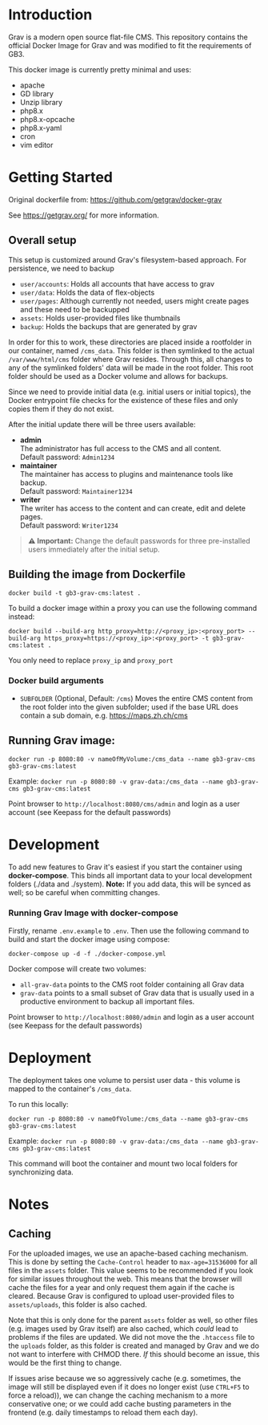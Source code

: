 # Introduction
Grav is a modern open source flat-file CMS. This repository contains the official Docker Image for Grav and was modified to fit the requirements of GB3.

This docker image is currently pretty minimal and uses:

* apache
* GD library
* Unzip library
* php8.x
* php8.x-opcache
* php8.x-yaml
* cron
* vim editor

# Getting Started

Original dockerfile from: https://github.com/getgrav/docker-grav

See https://getgrav.org/ for more information.

## Overall setup

This setup is customized around Grav's filesystem-based approach. For persistence, we need to backup

* `user/accounts`: Holds all accounts that have access to grav
* `user/data`: Holds the data of flex-objects
* `user/pages`: Although currently not needed, users might create pages and these need to be backupped
* `assets`: Holds user-provided files like thumbnails
* `backup`: Holds the backups that are generated by grav

In order for this to work, these directories are placed inside a rootfolder in our container, named `/cms_data`. This
folder is then symlinked to the actual `/var/www/html/cms` folder where Grav resides. Through this, all changes to any of
the symlinked folders' data will be made in the root folder. This root folder should be used as a Docker volume and
allows for backups.

Since we need to provide initial data (e.g. initial users or initial topics), the Docker entrypoint file checks for the
existence of these files and only copies them if they do not exist.

After the initial update there will be three users available:
- **admin**\
The administrator has full access to the CMS and all content.\
Default password: `Admin1234`
- **maintainer**\
The maintainer has access to plugins and maintenance tools like backup.\
Default password: `Maintainer1234`
- **writer**\
The writer has access to the content and can create, edit and delete pages.\
Default password: `Writer1234`

> **⚠ Important:** Change the default passwords for three pre-installed users immediately after the initial setup.

## Building the image from Dockerfile

```shell
docker build -t gb3-grav-cms:latest .
```

To build a docker image within a proxy you can use the following command instead:

```shell
docker build --build-arg http_proxy=http://<proxy_ip>:<proxy_port> --build-arg https_proxy=https://<proxy_ip>:<proxy_port> -t gb3-grav-cms:latest .
```
You only need to replace `proxy_ip` and `proxy_port`

### Docker build arguments
* `SUBFOLDER` (Optional, Default: `/cms`) Moves the entire CMS content from the root folder into the given subfolder; used if the base URL does contain a sub domain, e.g. https://maps.zh.ch/cms 

## Running Grav image:

```shell
docker run -p 8080:80 -v nameOfMyVolume:/cms_data --name gb3-grav-cms gb3-grav-cms:latest
```

Example: `docker run -p 8080:80 -v grav-data:/cms_data --name gb3-grav-cms gb3-grav-cms:latest`

Point browser to `http://localhost:8080/cms/admin` and login as a user account (see Keepass for the default passwords)

# Development

To add new features to Grav it's easiest if you start the container using **docker-compose**. This binds all important data 
to your local development folders (./data and ./system). **Note:** If you add data, this will be synced as well; so be
careful when committing changes.

### Running Grav Image with docker-compose

Firstly, rename `.env.example` to `.env`. Then use the following command to build and start the docker image using compose:

```shell
docker-compose up -d -f ./docker-compose.yml
```

Docker compose will create two volumes:
* `all-grav-data` points to the CMS root folder containing all Grav data
* `grav-data` points to a small subset of Grav data that is usually used in a productive environment to backup all important files.

Point browser to `http://localhost:8080/admin` and login as a user account (see Keepass for the default passwords)

# Deployment

The deployment takes one volume to persist user data - this volume is mapped to the container's `/cms_data`.

To run this locally:
```shell
docker run -p 8080:80 -v nameOfVolume:/cms_data --name gb3-grav-cms gb3-grav-cms:latest
```

Example: `docker run -p 8080:80 -v grav-data:/cms_data --name gb3-grav-cms gb3-grav-cms:latest`

This command will boot the container and mount two local folders for synchronizing data.

# Notes

## Caching

For the uploaded images, we use an apache-based caching mechanism. This is done by setting the `Cache-Control` header
to `max-age=31536000` for all files in the `assets` folder. This value seems to be recommended if you look for similar 
issues throughout the web. This means that the browser will cache the files for a year and only request them again if 
the cache is cleared. Because Grav is configured to upload user-provided files to `assets/uploads`, this folder is also 
cached.

Note that this is only done for the parent `assets` folder as well, so other files (e.g. images used by Grav itself) are
also cached, which *could* lead to problems if the files are updated. We did not move the the `.htaccess` file to the 
`uploads` folder, as this folder is created and managed by Grav and we do not want to interfere with CHMOD there. *If*
this should become an issue, this would be the first thing to change.

If issues arise because we so aggressively cache (e.g. sometimes, the image will still be displayed even if it does no
longer exist (use `CTRL+F5` to force a reload)), we can change the caching mechanism to a more conservative one; or we
could add cache busting parameters in the frontend (e.g. daily timestamps to reload them each day).